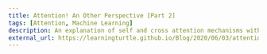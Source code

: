 ```yaml
---
title: Attention! An Other Perspective [Part 2]
tags: [Attention, Machine Learning]
description: An explanation of self and cross attention mechanisms with examples in different settings.
external_url: https://learningturtle.github.io/Blog/2020/06/03/attention_another_perspective_part2.html
---
```

